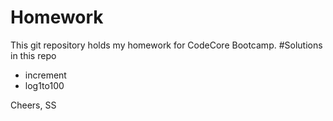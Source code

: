 # Homework

This git repository holds my homework for CodeCore Bootcamp.
#Solutions in this repo

- increment
- log1to100


Cheers,
SS
